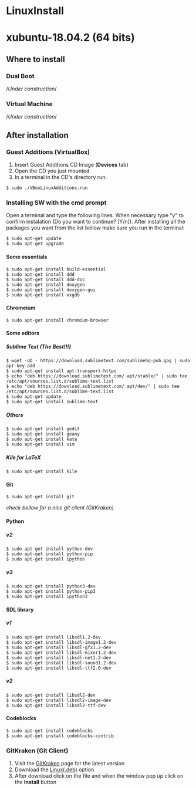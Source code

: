 # LinuxInstall
# xubuntu-18.04.2 (64 bits)

## Where to install
### Dual Boot
/*Under construction*/
### Virtual Machine
/*Under construction*/

## After installation
### Guest Additions (VirtualBox)
1. Insert Guest Additions CD Image (**Devices** tab)
2. Open the CD you just mounted
3. In a terminal in the CD's directory run:
```
$ sudo ./VBoxLinuxAdditions.run
```

### Installing SW with the cmd prompt
Open a terminal and type the following lines. When necessary type "y" to confirm instalation (Do you want to continue? [Y/n]). After installing all the packages you want from the list bellow make sure you run in the terminal:
```
$ sudo apt-get update
$ sudo apt-get upgrade
```

#### Some essentials
```
$ sudo apt-get install build-essential
$ sudo apt-get install ddd
$ sudo apt-get install ddd-doc
$ sudo apt-get install doxygen
$ sudo apt-get install doxygen-gui
$ sudo apt-get install xxgdb
```

#### Chrom~~e~~ium
```
$ sudo apt-get install chromium-browser
```

#### Some editors
##### Sublime Text (The Best!!!)
```
$ wget -qO - https://download.sublimetext.com/sublimehq-pub.gpg | sudo apt-key add -
$ sudo apt-get install apt-transport-https
$ echo "deb https://download.sublimetext.com/ apt/stable/" | sudo tee /etc/apt/sources.list.d/sublime-text.list
$ echo "deb https://download.sublimetext.com/ apt/dev/" | sudo tee /etc/apt/sources.list.d/sublime-text.list
$ sudo apt-get update
$ sudo apt-get install sublime-text
```
##### Others
```
$ sudo apt-get install gedit
$ sudo apt-get install geany
$ sudo apt-get install kate
$ sudo apt-get install vim
```
##### Kile for LaTeX
```
$ sudo apt-get install kile
```

#### Git
```
$ sudo apt-get install git
```
*check bellow for a nice git client (GitKraken)*

#### Python
##### v2
```
$ sudo apt-get install python-dev
$ sudo apt-get install python-pip
$ sudo apt-get install ipython
```
##### v3
```
$ sudo apt-get install python3-dev
$ sudo apt-get install python-pip3
$ sudo apt-get install ipython3
```

#### SDL library
##### v1
```
$ sudo apt-get install libsdl1.2-dev
$ sudo apt-get install libsdl-image1.2-dev
$ sudo apt-get install libsdl-gfx1.2-dev
$ sudo apt-get install libsdl-mixer1.2-dev
$ sudo apt-get install libsdl-net1.2-dev
$ sudo apt-get install libsdl-sound1.2-dev
$ sudo apt-get install libsdl-ttf2.0-dev
```
##### v2
```
$ sudo apt-get install libsdl2-dev
$ sudo apt-get install libsdl2-image-dev
$ sudo apt-get install libsdl2-ttf-dev
```

#### Codeblocks
```
$ sudo apt-get install codeblocks
$ sudo apt-get install codeblocks-contrib
```

### GitKraken (Git Client)
1. Visit the [GitKraken](https://www.gitkraken.com/download) page for the latest version
2. Download the [Linux(.deb)](https://www.gitkraken.com/download/linux-deb) option
3. After download click on the file and when the window pop up click on the **Install** button

[comment]: <> (TODO)
[comment]: <> (eclipse)
[comment]: <> (vlc)
[comment]: <> (atom)
[comment]: <> (java)
